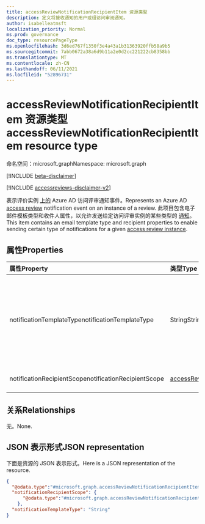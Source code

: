 ```yaml
---
title: accessReviewNotificationRecipientItem 资源类型
description: 定义将接收通知的用户或组访问审阅通知。
author: isabelleatmsft
localization_priority: Normal
ms.prod: governance
doc_type: resourcePageType
ms.openlocfilehash: 3d6ed767f1350f3e4a43a1b31363920ffb58a9b5
ms.sourcegitcommit: 7abb0672a38a6d9b11a2e0d2cc221222cb8358bb
ms.translationtype: MT
ms.contentlocale: zh-CN
ms.lasthandoff: 06/11/2021
ms.locfileid: "52896731"
---
```

# <a name="accessreviewnotificationrecipientitem-resource-type"></a><span data-ttu-id="ecbc9-103">accessReviewNotificationRecipientItem 资源类型</span><span class="sxs-lookup"><span data-stu-id="ecbc9-103">accessReviewNotificationRecipientItem resource type</span></span>

<span data-ttu-id="ecbc9-104">命名空间：microsoft.graph</span><span class="sxs-lookup"><span data-stu-id="ecbc9-104">Namespace: microsoft.graph</span></span>

[!INCLUDE [beta-disclaimer](../../includes/beta-disclaimer.md)]

[!INCLUDE [accessreviews-disclaimer-v2](../../includes/accessreviews-disclaimer-v2.md)]


<span data-ttu-id="ecbc9-105">表示评价实例 [上的](accessreviewsv2-root.md) Azure AD 访问评审通知事件。</span><span class="sxs-lookup"><span data-stu-id="ecbc9-105">Represents an Azure AD [access review](accessreviewsv2-root.md) notification event on an instance of a review.</span></span> <span data-ttu-id="ecbc9-106">此项目包含电子邮件模板类型和收件人属性，以允许发送给定访问评审实例的某些类型的 [通知](accessreviewinstance.md)。</span><span class="sxs-lookup"><span data-stu-id="ecbc9-106">This item contains an email template type and recipient properties to enable sending certain type of notifications for a given [access review instance](accessreviewinstance.md).</span></span>

## <a name="properties"></a><span data-ttu-id="ecbc9-107">属性</span><span class="sxs-lookup"><span data-stu-id="ecbc9-107">Properties</span></span>

| <span data-ttu-id="ecbc9-108">属性</span><span class="sxs-lookup"><span data-stu-id="ecbc9-108">Property</span></span>                     | <span data-ttu-id="ecbc9-109">类型</span><span class="sxs-lookup"><span data-stu-id="ecbc9-109">Type</span></span>     | <span data-ttu-id="ecbc9-110">说明</span><span class="sxs-lookup"><span data-stu-id="ecbc9-110">Description</span></span>                          |
| :--------------------------- | :------  | :----------                          |
| <span data-ttu-id="ecbc9-111">notificationTemplateType</span><span class="sxs-lookup"><span data-stu-id="ecbc9-111">notificationTemplateType</span></span>  |<span data-ttu-id="ecbc9-112">String</span><span class="sxs-lookup"><span data-stu-id="ecbc9-112">String</span></span>  | <span data-ttu-id="ecbc9-113">指示要发送的访问评审电子邮件的类型。</span><span class="sxs-lookup"><span data-stu-id="ecbc9-113">Indicates the type of access review email to be sent.</span></span> <span data-ttu-id="ecbc9-114">支持的模板类型 `CompletedAdditionalRecipients` 是向收件人发送审阅完成通知的类型。</span><span class="sxs-lookup"><span data-stu-id="ecbc9-114">Supported template type is `CompletedAdditionalRecipients` which sends review completion notifications to the recipients.</span></span>|
| <span data-ttu-id="ecbc9-115">notificationRecipientScope</span><span class="sxs-lookup"><span data-stu-id="ecbc9-115">notificationRecipientScope</span></span> |[<span data-ttu-id="ecbc9-116">accessReviewNotificationRecipientScope</span><span class="sxs-lookup"><span data-stu-id="ecbc9-116">accessReviewNotificationRecipientScope</span></span>](../resources/accessreviewnotificationrecipientscope.md)  | <span data-ttu-id="ecbc9-117">确定通知电子邮件的收件人。</span><span class="sxs-lookup"><span data-stu-id="ecbc9-117">Determines the recipient of the notification email.</span></span>|

## <a name="relationships"></a><span data-ttu-id="ecbc9-118">关系</span><span class="sxs-lookup"><span data-stu-id="ecbc9-118">Relationships</span></span>
<span data-ttu-id="ecbc9-119">无。</span><span class="sxs-lookup"><span data-stu-id="ecbc9-119">None.</span></span>


## <a name="json-representation"></a><span data-ttu-id="ecbc9-120">JSON 表示形式</span><span class="sxs-lookup"><span data-stu-id="ecbc9-120">JSON representation</span></span>

<span data-ttu-id="ecbc9-121">下面是资源的 JSON 表示形式。</span><span class="sxs-lookup"><span data-stu-id="ecbc9-121">Here is a JSON representation of the resource.</span></span>

<!-- {
  "blockType": "resource",
  "keyProperty": "id",
  "@odata.type": "microsoft.graph.accessReviewNotificationRecipientItem",
  "openType": true
}
-->

```json
{
  "@odata.type":"#microsoft.graph.accessReviewNotificationRecipientItem",
  "notificationRecipientScope": {
      "@odata.type":"#microsoft.graph.accessReviewNotificationRecipientQueryScope"                
    },
  "notificationTemplateType": "String"
}
```
